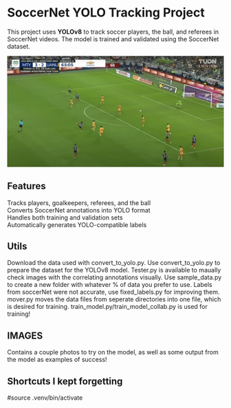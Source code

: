 # SoccerNet YOLO Tracking Project

This project uses **YOLOv8** to track soccer players, the ball, and referees in SoccerNet videos. The model is trained and validated using the SoccerNet dataset.

![Example-photo-1](images/example-1.png)

## Features
Tracks players, goalkeepers, referees, and the ball  
Converts SoccerNet annotations into YOLO format  
Handles both training and validation sets  
Automatically generates YOLO-compatible labels  

## Utils
Download the data used with convert_to_yolo.py.
Use convert_to_yolo.py to prepare the dataset for the YOLOv8 model.
Tester.py is available to maually check images with the correlating annotations visually.
Use sample_data.py to create a new folder with whatever % of data you prefer to use.
Labels from soccerNet were not accurate, use fixed_labels.py for improving them.
mover.py moves the data files from seperate directories into one file, which is desired for training.
train_model.py/train_model_collab.py is used for training! 

## IMAGES
Contains a couple photos to try on the model, as well as some output from the model as examples of success!

## Shortcuts I kept forgetting 
#source .venv/bin/activate

